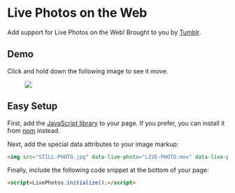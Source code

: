 Live Photos on the Web
======================

Add support for Live Photos on the Web! Brought to you by <a href="https://www.tumblr.com/tv/dogs" target="_blank">Tumblr</a>.

## Demo

Click and hold down the following image to see it move.

<figure class="demo">
    <img src="https://40.media.tumblr.com/3613923b93c21e78bc9e8935220c186a/tumblr_o63c4ekE1X1twn7m0o1_1280.jpg" data-live-photo="https://53.media.tumblr.com/3613923b93c21e78bc9e8935220c186a/tumblr_o63c4ekE1X1twn7m0o1.mov" data-live-photo-still-image-time="1.71"/>
</figure>
<script src="./live-photos.js"></script>
<script src="./script.js"></script>

## Easy Setup

First, add the [JavaScript library](https://github.com/tumblr/live-photos/blob/master/dist/live-photos.min.js) to your page. If you prefer, you can install it from [npm](https://www.npmjs.com/package/live-photos) instead.

Next, add the special data attributes to your image markup:

```html
<img src="STILL-PHOTO.jpg" data-live-photo="LIVE-PHOTO.mov" data-live-photo-still-image-time="1.71"/>
```

Finally, include the following code snippet at the bottom of your page:

```html
<script>LivePhotos.initialize();</script>
```
